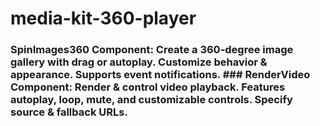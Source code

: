 # media-kit-360-player
### SpinImages360 Component:  Create a 360-degree image gallery with drag or autoplay. Customize behavior &amp; appearance. Supports event notifications.  ### RenderVideo Component:  Render &amp; control video playback. Features autoplay, loop, mute, and customizable controls. Specify source &amp; fallback URLs.
